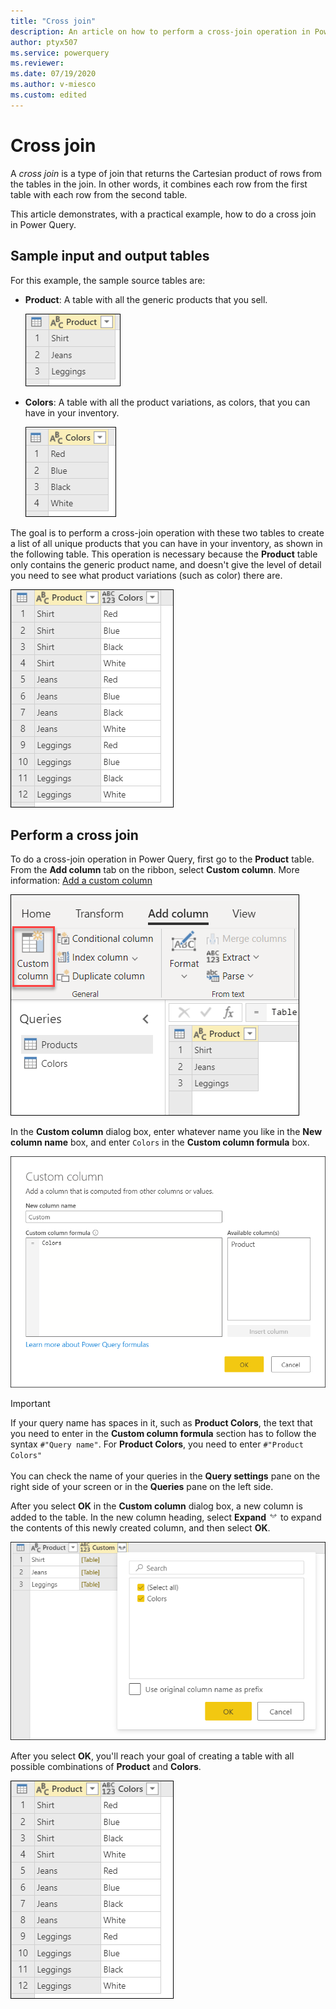 ```yaml
---
title: "Cross join"
description: An article on how to perform a cross-join operation in Power Query. 
author: ptyx507
ms.service: powerquery
ms.reviewer: 
ms.date: 07/19/2020
ms.author: v-miesco
ms.custom: edited
---
```


# Cross join

A *cross join* is a type of join that returns the Cartesian product of rows from the tables in the join. In other words, it combines each row from the first table with each row from the second table.

This article demonstrates, with a practical example, how to do a cross join in Power Query.

## Sample input and output tables

For this example, the sample source tables are:

* **Product**: A table with all the generic products that you sell.

   ![Sample Product table containing three different products.](images/me-cross-join-products-table.png "Sample Product table")

* **Colors**: A table with all the product variations, as colors, that you can have in your inventory.

   ![Sample Colors table containing four different colors.](images/me-cross-join-colors-table.png "Sample Colors table")

The goal is to perform a cross-join operation with these two tables to create a list of all unique products that you can have in your inventory, as shown in the following table. This operation is necessary because the **Product** table only contains the generic product name, and doesn't give the level of detail you need to see what product variations (such as color) there are.

![Final table after cross join listing each product with four different colors, for a total of 12 rows.](images/me-cross-join-final-table.png "Final table after cross join operation")

## Perform a cross join

To do a cross-join operation in Power Query, first go to the **Product** table. From the **Add column** tab on the ribbon, select **Custom column**. More information: [Add a custom column](add-custom-column.md)

![Custom column command.](images/me-cross-join-add-column-icon.png "Custom column command")

In the **Custom column** dialog box, enter whatever name you like in the **New column name** box, and enter `Colors` in the **Custom column formula** box.

![Custom column for cross-join.](images/me-cross-join-add-column-window.png "Custom column for cross-join")

>[!IMPORTANT]
>If your query name has spaces in it, such as **Product Colors**, the text that you need to enter in the **Custom column formula** section has to follow the syntax ```#"Query name"```. For **Product Colors**, you need to enter ```#"Product Colors"```<br>
<br>You can check the name of your queries in the **Query settings** pane on the right side of your screen or in the **Queries** pane on the left side.

After you select **OK** in the **Custom column** dialog box, a new column is added to the table. In the new column heading, select **Expand** ![Expand.](images/expand-icon.png) to expand the contents of this newly created column, and then select **OK**.

![Cross-join custom column added.](images/me-cross-join-new-table-column.png "Cross-join custom column added")

After you select **OK**, you'll reach your goal of creating a table with all possible combinations of **Product** and **Colors**. 

![Final table with each of the three products (shirt, jeans, and leggings) each listed with four colors (red, blue, black, and white).](images/me-cross-join-final-table-2.png "Final table with each of the three products (shirt, jeans, and leggings) each listed with four colors (red, blue, black, and white)")
